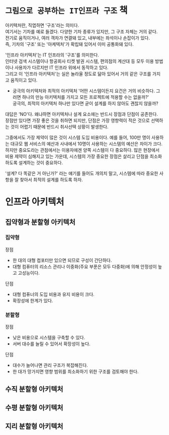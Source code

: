# `그림으로 공부하는 IT인프라 구조` 책

아키텍처란, 직엽하면 '구조'라는 의미다.  
여기서는 기차를 예로 들겠다. 다양한 기차 종류가 있지만, 그 구조 자체는 거의 같다.  
전기로 움직이거나, 여러 객차가 연결돼 있고, 내부에는 좌석이나 손잡이가 있다.  
즉, 기차의 '구조' 또는 '아케텍처'가 확립돼 있어서 이미 공통화돼 있다.

'인프라 아키텍처'는 IT 인프라의 '구조'를 의미한다.  
인터넷 검색 시스템이나 항공회사 티켓 발권 시스템, 편의점의 계산대 등 모두 이용 방법이나 사용자가 다르지만 IT 인프라 위에서 동작하고 있다.  
그리고 이 '인프라 아키텍처'는 실은 놀라울 정도로 닮아 있어서 거의 같은 구조를 가지고 움직이고 있다.

- 궁극의 아키텍처와 최적의 아키텍처
  '어떤 시스템이든지 요건은 거의 비슷하다. 그러면 하나의 만능 아키텍처를 가지고 모든 프로젝트에 적용할 수는 없을까?'  
  궁극의, 최적의 아키텍처 하나만 있다면 굳이 설계를 하지 않아도 괜찮지 않을까?

대답은 'NO'다. 왜냐하면 아키텍처나 설계 요소에는 반드시 장점과 단점이 공존한다.  
장점만 있다면 가장 좋은 것을 취하면 되지만, 단점은 가장 영향력이 적은 것으로 선택하는 것이 어렵기 때문에 반드시 취사선택 상황이 발생한다.

그중에서도 가장 제약이 많은 것이 시스템 도입 비용이다.
예를 들어, 100만 명이 사용하는 대규모 웹 서비스의 예산과 사내에서 10명이 사용하는 시스템의 예산은 차이가 크다.  
하지만 중요도라는 관점에서는 이용자에겐 양쪽 시스템이 다 중요하다. 많은 현장에서 비용 제약이 심해지고 있는 가운데, 시스템의 가장 중요한 장점은 살리고 단점을 최소화하도록 설계하는 것이 중요하다.

'설계? 다 똑같은 거 아닌가?' 라는 얘기를 들어도 개의치 말고, 시스템에 따라 중요한 사항을 잘 찾아서 최적의 설계를 하도록 하자.

# 인프라 아키텍처

## 집약형과 분할형 아키텍처

### 집약형

장점

- 한 대의 대형 컴포터만 있으면 되므로 구성이 간단하다.
- 대형 컴퓨터의 리소스 관리나 이중화(주요 부푼은 모두 다중화)에 의해 안정성이 높고 고성능이다.

단점

- 대형 컴퓨너의 도입 비용과 유지 비용이 크다.
- 확장성에 한계가 있다.

### 분할형

장점

- 낮은 비용으로 시스템을 구축할 수 있다.
- 서버 대수를 늘릴 수 있어서 확장성이 높다.

단점

- 대수가 늘어나면 관리 구조가 복잡해진다.
- 한 대가 망가지면 영향 범위를 최소화하기 위한 구조를 검토해야 한다.

## 수직 분할형 아키텍처

## 수평 분할형 아키텍처

## 지리 분할형 아키텍처
